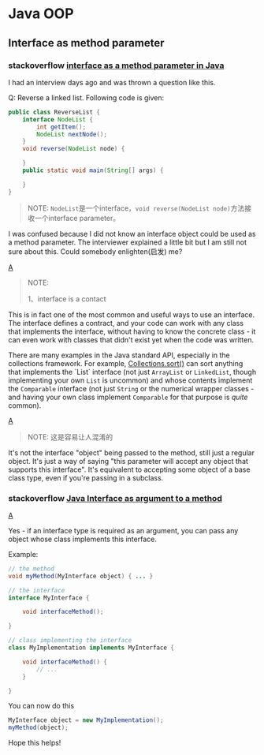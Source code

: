 # Java OOP



## Interface as method parameter

### stackoverflow [interface as a method parameter in Java](https://stackoverflow.com/questions/2575429/interface-as-a-method-parameter-in-java)

I had an interview days ago and was thrown a question like this.

Q: Reverse a linked list. Following code is given:

```java
public class ReverseList { 
    interface NodeList {
        int getItem();
        NodeList nextNode();
    }
    void reverse(NodeList node) {

    }
    public static void main(String[] args) {

    }
}
```

> NOTE: `NodeList`是一个interface，`void reverse(NodeList node)`方法接收一个interface parameter。

I was confused because I did not know an interface object could be used as a method parameter. The interviewer explained a little bit but I am still not sure about this. Could somebody enlighten(启发) me?

[A](https://stackoverflow.com/a/2575454)

> NOTE: 
>
> 1、interface is a contact

This is in fact one of the most common and useful ways to use an interface. The interface defines a contract, and your code can work with any class that implements the interface, without having to know the concrete class - it can even work with classes that didn't exist yet when the code was written.

There are many examples in the Java standard API, especially in the collections framework. For example, [Collections.sort()](http://java.sun.com/javase/6/docs/api/java/util/Collections.html#sort(java.util.List)) can sort anything that implements the `List` interface (not just `ArrayList` or `LinkedList`, though implementing your own `List` is uncommon) and whose contents implement the `Comparable` interface (not just `String` or the numerical wrapper classes - and having your own class implement `Comparable` for that purpose is *quite* common).

[A](https://stackoverflow.com/a/2575450)

> NOTE: 这是容易让人混淆的

It's not the interface "object" being passed to the method, still just a regular object. It's just a way of saying "this parameter will accept any object that supports this interface". It's equivalent to accepting some object of a base class type, even if you're passing in a subclass.

### stackoverflow [Java Interface as argument to a method](https://stackoverflow.com/questions/40207720/java-interface-as-argument-to-a-method)



[A](https://stackoverflow.com/a/40207776)

Yes - if an interface type is required as an argument, you can pass any object whose class implements this interface.

Example:

```java
// the method
void myMethod(MyInterface object) { ... }

// the interface
interface MyInterface {

    void interfaceMethod();

}

// class implementing the interface
class MyImplementation implements MyInterface {

    void interfaceMethod() {
        // ...
    }

}
```

You can now do this

```java
MyInterface object = new MyImplementation();
myMethod(object);
```

Hope this helps!

